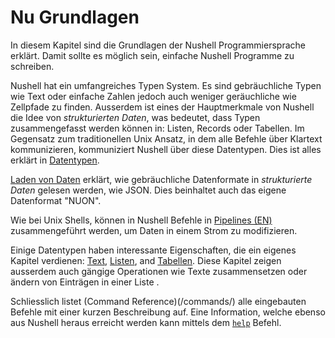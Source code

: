 # Nu Grundlagen

In diesem Kapitel sind die Grundlagen der Nushell Programmiersprache erklärt.
Damit sollte es möglich sein, einfache Nushell Programme zu schreiben.

Nushell hat ein umfangreiches Typen System.
Es sind gebräuchliche Typen wie Text oder einfache Zahlen jedoch auch weniger geräuchliche wie Zellpfade zu finden.
Ausserdem ist eines der Hauptmerkmale von Nushell die Idee von _strukturierten Daten_, was bedeutet, dass Typen zusammengefasst werden können in: Listen, Records oder Tabellen.
Im Gegensatz zum traditionellen Unix Ansatz, in dem alle Befehle über Klartext kommunizieren, kommuniziert Nushell über diese Datentypen.
Dies ist alles erklärt in [Datentypen](types_of_data.md).

[Laden von Daten](loading_data.md) erklärt, wie gebräuchliche Datenformate in _strukturierte Daten_ gelesen werden, wie JSON. Dies beinhaltet auch das eigene Datenformat "NUON".

Wie bei Unix Shells, können in Nushell Befehle in [Pipelines (EN)](/book/pipelines.md) zusammengeführt werden, um Daten in einem Strom zu modifizieren.

Einige Datentypen haben interessante Eigenschaften, die ein eigenes Kapitel verdienen: [Text](working_with_strings.md), [Listen](working_with_lists.md), and [Tabellen](working_with_tables.md).
Diese Kapitel zeigen ausserdem auch gängige Operationen wie Texte zusammensetzen oder ändern von Einträgen in einer Liste .

Schliesslich listet (Command Reference)(/commands/) alle eingebauten Befehle mit einer kurzen Beschreibung auf.
Eine Information, welche ebenso aus Nushell heraus erreicht werden kann mittels dem [`help`](/commands/docs/help.md) Befehl.

